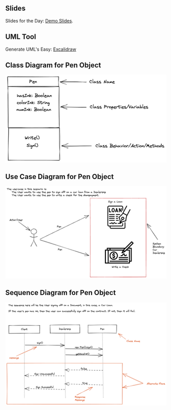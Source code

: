 ## Slides
Slides for the Day: [Demo Slides](https://docs.google.com/presentation/d/e/2PACX-1vQvtPZCjbh_UFL5SgKlDNpZCNZyp-lpdWcdyMvkGyxia4F-SA_Y7Ni9XcBonXYmnCDZCttr5DlQu-vk/pub?start=false&loop=false&delayms=3000).

## UML Tool
Generate UML's Easy: [Excalidraw](https://excalidraw.com/)

## Class Diagram for Pen Object
![Class Diagram](Pen-Class-Diagram.png)

## Use Case Diagram for Pen Object
![Use Case Diagram](Pen-Use-Case-Diagram-OG.png)

## Sequence Diagram for Pen Object
![Sequence Diagram](Sequence-Diagram-Pen-3xScaled.png)
